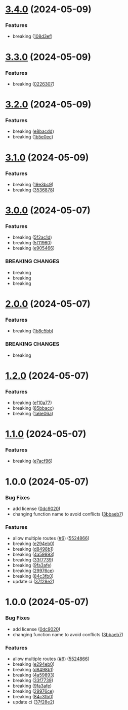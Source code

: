 # [3.4.0](https://github.com/MapColonies/nginx/compare/v3.3.0...v3.4.0) (2024-05-09)


### Features

* breaking ([108d3ef](https://github.com/MapColonies/nginx/commit/108d3efef50e65c55ff663af968a4cd9ef083203))

# [3.3.0](https://github.com/MapColonies/nginx/compare/v3.2.0...v3.3.0) (2024-05-09)


### Features

* breaking ([0226307](https://github.com/MapColonies/nginx/commit/0226307d2e5700253a4358132e4f63275136cd06))

# [3.2.0](https://github.com/MapColonies/nginx/compare/v3.1.0...v3.2.0) (2024-05-09)


### Features

* breaking ([e8bacdd](https://github.com/MapColonies/nginx/commit/e8bacddf2ba6903646490daec6b3736dbad97b95))
* breaking ([1b5e0ec](https://github.com/MapColonies/nginx/commit/1b5e0ec45dbf96f96b61fb31b5aded6f706c434e))

# [3.1.0](https://github.com/MapColonies/nginx/compare/v3.0.0...v3.1.0) (2024-05-09)


### Features

* breaking ([19e3bc9](https://github.com/MapColonies/nginx/commit/19e3bc9a7985c2507e52907f47060079d6d0c767))
* breaking ([3536878](https://github.com/MapColonies/nginx/commit/3536878309f34887f357abe2b37b33ed70aec7cf))

# [3.0.0](https://github.com/MapColonies/nginx/compare/v2.0.0...v3.0.0) (2024-05-07)


### Features

* breaking ([5f2ac1d](https://github.com/MapColonies/nginx/commit/5f2ac1db8d238d508cc58b63bad879bcb5db5b3b))
* breaking ([5f11960](https://github.com/MapColonies/nginx/commit/5f11960f0a53cc81adaa5a956b7c1820cbbb26df))
* breaking ([e905466](https://github.com/MapColonies/nginx/commit/e905466b45c4ea741eef00c693ab976f8c2e7820))


### BREAKING CHANGES

* breaking
* breaking
* breaking

# [2.0.0](https://github.com/MapColonies/nginx/compare/v1.2.0...v2.0.0) (2024-05-07)


### Features

* breaking ([1b8c5bb](https://github.com/MapColonies/nginx/commit/1b8c5bbedcdd6521a2ea2f6802cd69b00b0befd1))


### BREAKING CHANGES

* breaking

# [1.2.0](https://github.com/MapColonies/nginx/compare/v1.1.0...v1.2.0) (2024-05-07)


### Features

* breaking ([ef10a77](https://github.com/MapColonies/nginx/commit/ef10a77553b39ac4c5d84997402ae2f6bfb7e081))
* breaking ([85bbacc](https://github.com/MapColonies/nginx/commit/85bbacc1b3b77bbe6f5f2975fddb26b8b2e33e0d))
* breaking ([1a6e06a](https://github.com/MapColonies/nginx/commit/1a6e06ad3c026253dc3afc92f397d5713f69c6c5))

# [1.1.0](https://github.com/MapColonies/nginx/compare/v1.0.0...v1.1.0) (2024-05-07)


### Features

* breaking ([e7acf96](https://github.com/MapColonies/nginx/commit/e7acf968749bad63389c66a23f4d4bd0be8a85dd))

# 1.0.0 (2024-05-07)


### Bug Fixes

* add license ([0dc9020](https://github.com/MapColonies/nginx/commit/0dc9020cd93b850057940aad579e5fdb8b1d01ac))
* changing function name to avoid conflicts ([3bbaeb7](https://github.com/MapColonies/nginx/commit/3bbaeb7557238cff838a3d6a035d79d59da74113))


### Features

* allow multiple routes ([#6](https://github.com/MapColonies/nginx/issues/6)) ([5524866](https://github.com/MapColonies/nginx/commit/5524866fe6a612d594d33c089b3a6839c878aca6))
* breaking ([e294eb0](https://github.com/MapColonies/nginx/commit/e294eb074d768d89eb60a17f426c7fddf7caabf6))
* breaking ([d8498b1](https://github.com/MapColonies/nginx/commit/d8498b1a9dbc9e9d6d7a60ff7cf7eef3542c2318))
* breaking ([4a59893](https://github.com/MapColonies/nginx/commit/4a5989397cd27d6db0b1566adbd6e7e9279cfbac))
* breaking ([33f7739](https://github.com/MapColonies/nginx/commit/33f77399381903087023a25fb3b0ce8fc8407754))
* breaking ([9fa3afe](https://github.com/MapColonies/nginx/commit/9fa3afe4071dbf2cd366ae3f614b2e4cfa2eec0d))
* breaking ([29976ce](https://github.com/MapColonies/nginx/commit/29976ce1e27df7f5326c3e50de8cb207df44ce49))
* breaking ([84c3fb0](https://github.com/MapColonies/nginx/commit/84c3fb014160f492ea368898ac1b48b9daed85fd))
* update ci ([37f28e2](https://github.com/MapColonies/nginx/commit/37f28e28b90a573f3c3869f99e8d4ecd2fe81b13))

# 1.0.0 (2024-05-07)


### Bug Fixes

* add license ([0dc9020](https://github.com/MapColonies/nginx/commit/0dc9020cd93b850057940aad579e5fdb8b1d01ac))
* changing function name to avoid conflicts ([3bbaeb7](https://github.com/MapColonies/nginx/commit/3bbaeb7557238cff838a3d6a035d79d59da74113))


### Features

* allow multiple routes ([#6](https://github.com/MapColonies/nginx/issues/6)) ([5524866](https://github.com/MapColonies/nginx/commit/5524866fe6a612d594d33c089b3a6839c878aca6))
* breaking ([e294eb0](https://github.com/MapColonies/nginx/commit/e294eb074d768d89eb60a17f426c7fddf7caabf6))
* breaking ([d8498b1](https://github.com/MapColonies/nginx/commit/d8498b1a9dbc9e9d6d7a60ff7cf7eef3542c2318))
* breaking ([4a59893](https://github.com/MapColonies/nginx/commit/4a5989397cd27d6db0b1566adbd6e7e9279cfbac))
* breaking ([33f7739](https://github.com/MapColonies/nginx/commit/33f77399381903087023a25fb3b0ce8fc8407754))
* breaking ([9fa3afe](https://github.com/MapColonies/nginx/commit/9fa3afe4071dbf2cd366ae3f614b2e4cfa2eec0d))
* breaking ([29976ce](https://github.com/MapColonies/nginx/commit/29976ce1e27df7f5326c3e50de8cb207df44ce49))
* breaking ([84c3fb0](https://github.com/MapColonies/nginx/commit/84c3fb014160f492ea368898ac1b48b9daed85fd))
* update ci ([37f28e2](https://github.com/MapColonies/nginx/commit/37f28e28b90a573f3c3869f99e8d4ecd2fe81b13))
